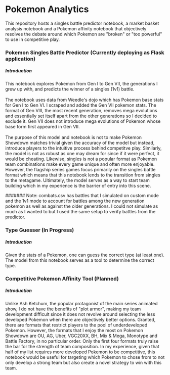 # Pokemon Analytics 
This repository hosts a singles battle predictor notebook, a market basket analysis notebook and a Pokemon affinity notebook that objectively resolves the debate around which Pokemon are "broken" or "too powerful" to use in competitive play.
<br>
### Pokemon Singles Battle Predictor (Currently deploying as Flask application)
##### Introduction
This notebook explores Pokemon from Gen I to Gen VII, the generations I grew up with, and predicts the winner of a singles (1v1) battle. <br> <br> The notebook uses data from Weedle's dojo which has Pokemon base stats for Gen I to Gen VI. I scraped and added the Gen VII pokemon stats. The format of Gen VIII, the most recent generation, removes mega evolutions and essentially set itself apart from the other generations so I decided to exclude it. Gen VII does not introduce mega evolutions of Pokemon whose base form first appeared in Gen VII. <br> <br> The purpose of this model and notebook is not to make Pokemon Showdown matches trivial given the accuracy of the model but instead, introduce players to the intuitive process behind competitve play. Similarly, the model is not as robust as one may dream for since if it were perfect, it would be cheating. Likewise, singles is not a popular format as Pokemon team combinations make every game unique and often more enjoyable. However, the flagship series games focus primarily on the singles battle format which means that this notebook lends to the transition from singles to the metagame. Ultimately, the model serves as a way to start team building which in my experience is the barrier of entry into this scene.

####### Note: combats.csv has battles that I simulated on custom mode and the 1v1 mode to account for battles among the new generation pokemon as well as against the older generations. I could not simulate as much as I wanted to but I used the same setup to verify battles from the predictor.

### Type Guesser (In Progress)
##### Introduction
Given the stats of a Pokemon, one can guess the correct type (at least one). The model from this notebook serves as a tool to determine the correct type.

### Competitive Pokemon Affinity Tool (Planned)
##### Introduction
Unlike Ash Ketchum, the popular protagonist of the main series animated show, I do not have the benefits of "plot armor", making my team development difficult since it does not revolve around selecting the less developed Pokemon when there are objectively better options. Granted, there are formats that restrict players to the pool of underdeveloped Pokemon. However, the formats that I enjoy the most on Pokemon Showdown are OU, AG, Uber, VGC20XX, BH, Mix & Mega, Monotype and Battle Factory, in no particular order. Only the first four formats truly raise the bar for the strength of team composition. In my experience, given that half of my list requires more developed Pokemon to be competitive, this notebook would be useful for targeting which Pokemon to chose from to not only develop a strong team but also create a novel strategy to win with this team. 
